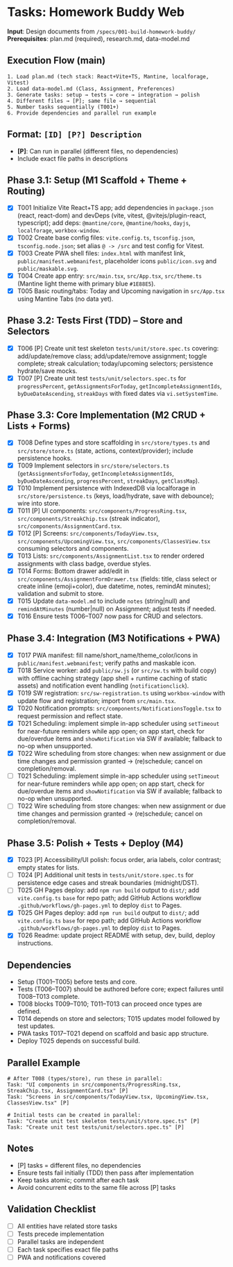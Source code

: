 # Tasks: Homework Buddy Web

**Input**: Design documents from `/specs/001-build-homework-buddy/`
**Prerequisites**: plan.md (required), research.md, data-model.md

## Execution Flow (main)
```
1. Load plan.md (tech stack: React+Vite+TS, Mantine, localforage, Vitest)
2. Load data-model.md (Class, Assignment, Preferences)
3. Generate tasks: setup → tests → core → integration → polish
4. Different files → [P]; same file → sequential
5. Number tasks sequentially (T001+)
6. Provide dependencies and parallel run example
```

## Format: `[ID] [P?] Description`
- **[P]**: Can run in parallel (different files, no dependencies)
- Include exact file paths in descriptions

## Phase 3.1: Setup (M1 Scaffold + Theme + Routing)
- [x] T001 Initialize Vite React+TS app; add dependencies in `package.json` (react, react-dom) and devDeps (vite, vitest, @vitejs/plugin-react, typescript); add deps: `@mantine/core`, `@mantine/hooks`, `dayjs`, `localforage`, `workbox-window`.
- [x] T002 Create base config files: `vite.config.ts`, `tsconfig.json`, `tsconfig.node.json`; set alias `@ -> /src` and test config for Vitest.
- [x] T003 Create PWA shell files: `index.html` with manifest link, `public/manifest.webmanifest`, placeholder icons `public/icon.svg` and `public/maskable.svg`.
- [x] T004 Create app entry: `src/main.tsx`, `src/App.tsx`, `src/theme.ts` (Mantine light theme with primary blue `#1E88E5`).
- [x] T005 Basic routing/tabs: Today and Upcoming navigation in `src/App.tsx` using Mantine Tabs (no data yet).

## Phase 3.2: Tests First (TDD) – Store and Selectors
- [x] T006 [P] Create unit test skeleton `tests/unit/store.spec.ts` covering: add/update/remove class; add/update/remove assignment; toggle complete; streak calculation; today/upcoming selectors; persistence hydrate/save mocks.
- [x] T007 [P] Create unit test `tests/unit/selectors.spec.ts` for `progressPercent`, `getAssignmentsForToday`, `getIncompleteAssignmentIds`, `byDueDateAscending`, `streakDays` with fixed dates via `vi.setSystemTime`.

## Phase 3.3: Core Implementation (M2 CRUD + Lists + Forms)
- [x] T008 Define types and store scaffolding in `src/store/types.ts` and `src/store/store.ts` (state, actions, context/provider); include persistence hooks.
- [x] T009 Implement selectors in `src/store/selectors.ts` (`getAssignmentsForToday`, `getIncompleteAssignmentIds`, `byDueDateAscending`, `progressPercent`, `streakDays`, `getClassMap`).
- [x] T010 Implement persistence with IndexedDB via localforage in `src/store/persistence.ts` (keys, load/hydrate, save with debounce); wire into store.
- [x] T011 [P] UI components: `src/components/ProgressRing.tsx`, `src/components/StreakChip.tsx` (streak indicator), `src/components/AssignmentCard.tsx`.
- [x] T012 [P] Screens: `src/components/TodayView.tsx`, `src/components/UpcomingView.tsx`, `src/components/ClassesView.tsx` consuming selectors and components.
- [x] T013 Lists: `src/components/AssignmentList.tsx` to render ordered assignments with class badge, overdue styles.
- [x] T014 Forms: Bottom drawer add/edit in `src/components/AssignmentFormDrawer.tsx` (fields: title, class select or create inline (emoji+color), due datetime, notes, remindAt minutes); validation and submit to store.
- [x] T015 Update `data-model.md` to include `notes` (string|null) and `remindAtMinutes` (number|null) on Assignment; adjust tests if needed.
- [x] T016 Ensure tests T006–T007 now pass for CRUD and selectors.

## Phase 3.4: Integration (M3 Notifications + PWA)
- [x] T017 PWA manifest: fill name/short_name/theme_color/icons in `public/manifest.webmanifest`; verify paths and maskable icon.
- [x] T018 Service worker: add `public/sw.js` (or `src/sw.ts` with build copy) with offline caching strategy (app shell + runtime caching of static assets) and notification event handling (`notificationclick`).
- [x] T019 SW registration: `src/sw-registration.ts` using `workbox-window` with update flow and registration; import from `src/main.tsx`.
- [x] T020 Notification prompts: `src/components/NotificationsToggle.tsx` to request permission and reflect state.
- [x] T021 Scheduling: implement simple in-app scheduler using `setTimeout` for near-future reminders while app open; on app start, check for due/overdue items and `showNotification` via SW if available; fallback to no-op when unsupported.
- [x] T022 Wire scheduling from store changes: when new assignment or due time changes and permission granted → (re)schedule; cancel on completion/removal.
- [ ] T021 Scheduling: implement simple in-app scheduler using `setTimeout` for near-future reminders while app open; on app start, check for due/overdue items and `showNotification` via SW if available; fallback to no-op when unsupported.
- [ ] T022 Wire scheduling from store changes: when new assignment or due time changes and permission granted → (re)schedule; cancel on completion/removal.

## Phase 3.5: Polish + Tests + Deploy (M4)
- [x] T023 [P] Accessibility/UI polish: focus order, aria labels, color contrast; empty states for lists.
- [ ] T024 [P] Additional unit tests in `tests/unit/store.spec.ts` for persistence edge cases and streak boundaries (midnight/DST).
- [ ] T025 GH Pages deploy: add `npm run build` output to `dist/`; add `vite.config.ts` `base` for repo path; add GitHub Actions workflow `.github/workflows/gh-pages.yml` to deploy `dist` to Pages.
- [x] T025 GH Pages deploy: add `npm run build` output to `dist/`; add `vite.config.ts` `base` for repo path; add GitHub Actions workflow `.github/workflows/gh-pages.yml` to deploy `dist` to Pages.
- [x] T026 Readme: update project README with setup, dev, build, deploy instructions.

## Dependencies
- Setup (T001–T005) before tests and core.
- Tests (T006–T007) should be authored before core; expect failures until T008–T013 complete.
- T008 blocks T009–T010; T011–T013 can proceed once types are defined.
- T014 depends on store and selectors; T015 updates model followed by test updates.
- PWA tasks T017–T021 depend on scaffold and basic app structure.
- Deploy T025 depends on successful build.

## Parallel Example
```
# After T008 (types/store), run these in parallel:
Task: "UI components in src/components/ProgressRing.tsx, StreakChip.tsx, AssignmentCard.tsx" [P]
Task: "Screens in src/components/TodayView.tsx, UpcomingView.tsx, ClassesView.tsx" [P]

# Initial tests can be created in parallel:
Task: "Create unit test skeleton tests/unit/store.spec.ts" [P]
Task: "Create unit test tests/unit/selectors.spec.ts" [P]
```

## Notes
- [P] tasks = different files, no dependencies
- Ensure tests fail initially (TDD) then pass after implementation
- Keep tasks atomic; commit after each task
- Avoid concurrent edits to the same file across [P] tasks

## Validation Checklist
- [ ] All entities have related store tasks
- [ ] Tests precede implementation
- [ ] Parallel tasks are independent
- [ ] Each task specifies exact file paths
- [ ] PWA and notifications covered

